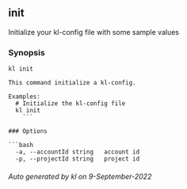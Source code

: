 ## init

Initialize your kl-config file with some sample values

### Synopsis

```
kl init

This command initialize a kl-config.

Examples:
  # Initialize the kl-config file
  kl init
	```

### Options

```bash
  -a, --accountId string   account id
  -p, --projectId string   project id
```



###### Auto generated by kl on 9-September-2022
